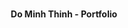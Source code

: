 <div id="top"></div>
<br />
<div align="center">
  <p align="center">
    <b>Do Minh Thinh - Portfolio</b>
    <br />
</div>

